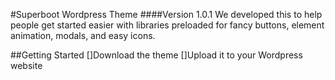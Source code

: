 #Superboot Wordpress Theme
####Version 1.0.1
We developed this to help people get started easier with libraries preloaded for fancy buttons, element animation, modals, and easy icons.

##Getting Started
[]Download the theme
[]Upload it to your Wordpress website
